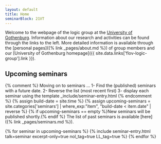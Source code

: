 ```yaml
---
layout: default
title: Home
seminarBlock: 21VT
---
```


Welcome to the webpage of the logic group at the [University of Gothenburg](https://www.gu.se).
Information about our research and activities can be found through the links to the left.
More detailed information is available through the [personal pages]({% link _pages/about.md %}) of group members and our [University of Gothenburg homepage]({{ site.data.links['flov-logic-group'].link }}).

## Upcoming seminars

{% comment %}
  Moving on to seminars ...
  1- Find the (published) seminars with a future date.
  2- Reverse the list (most recent first)
  3- display each seminar using the template _include/seminar-entry.html
{% endcomment %}
{% assign build-date = site.time %}
{% assign upcoming-seminars = site.categories['seminars'] | where_exp:"item", "build-date < item.date" | reverse %}
{% if upcoming-seminars == empty %}New seminars will be published shortly.{% endif %}
The list of past seminars is available [here]({% link _pages/seminars.md %}).

{% for seminar in upcoming-seminars %}
  {% include seminar-entry.html talk=seminar excerpt-only=true nol_tag=true LL_tag=true %}
{% endfor %}
